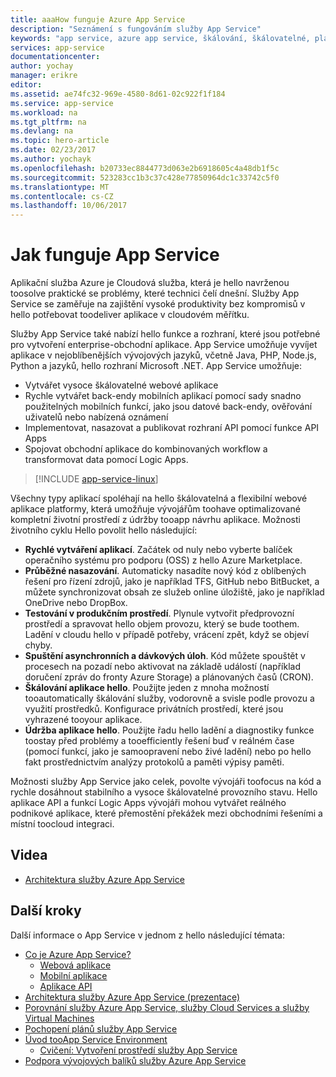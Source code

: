 ```yaml
---
title: aaaHow funguje Azure App Service
description: "Seznámení s fungováním služby App Service"
keywords: "app service, azure app service, škálování, škálovatelné, plán služby App Service, náklady služby App Service"
services: app-service
documentationcenter: 
author: yochay
manager: erikre
editor: 
ms.assetid: ae74fc32-969e-4580-8d61-02c922f1f184
ms.service: app-service
ms.workload: na
ms.tgt_pltfrm: na
ms.devlang: na
ms.topic: hero-article
ms.date: 02/23/2017
ms.author: yochayk
ms.openlocfilehash: b20733ec8844773d063e2b6918605c4a48db1f5c
ms.sourcegitcommit: 523283cc1b3c37c428e77850964dc1c33742c5f0
ms.translationtype: MT
ms.contentlocale: cs-CZ
ms.lasthandoff: 10/06/2017
---
```

# <a name="how-app-service-works"></a>Jak funguje App Service
Aplikační služba Azure je Cloudová služba, která je hello navrženou toosolve praktické se problémy, které technici čelí dnešní.
Služby App Service se zaměřuje na zajištění vysoké produktivity bez kompromisů v hello potřebovat toodeliver aplikace v cloudovém měřítku. 

Služby App Service také nabízí hello funkce a rozhraní, které jsou potřebné pro vytvoření enterprise-obchodní aplikace. App Service umožňuje vyvíjet aplikace v nejoblíbenějších vývojových jazyků, včetně Java, PHP, Node.js, Python a jazyků, hello rozhraní Microsoft .NET. App Service umožňuje:

* Vytvářet vysoce škálovatelné webové aplikace
* Rychle vytvářet back-endy mobilních aplikací pomocí sady snadno použitelných mobilních funkcí, jako jsou datové back-endy, ověřování uživatelů nebo nabízená oznámení
* Implementovat, nasazovat a publikovat rozhraní API pomocí funkce API Apps
* Spojovat obchodní aplikace do kombinovaných workflow a transformovat data pomocí Logic Apps.

> [!INCLUDE [app-service-linux](../../includes/app-service-linux.md)]
> 
> 

Všechny typy aplikací spoléhají na hello škálovatelná a flexibilní webové aplikace platformy, která umožňuje vývojářům toohave optimalizované kompletní životní prostředí z údržby tooapp návrhu aplikace. Možnosti životního cyklu Hello povolit hello následující:

* **Rychlé vytváření aplikací**. Začátek od nuly nebo vyberte balíček operačního systému pro podporu (OSS) z hello Azure Marketplace.
* **Průběžné nasazování**. Automaticky nasadíte nový kód z oblíbených řešení pro řízení zdrojů, jako je například TFS, GitHub nebo BitBucket, a můžete synchronizovat obsah ze služeb online úložiště, jako je například OneDrive nebo DropBox.
* **Testování v produkčním prostředí**. Plynule vytvořit předprovozní prostředí a spravovat hello objem provozu, který se bude toothem. Ladění v cloudu hello v případě potřeby, vrácení zpět, když se objeví chyby.
* **Spuštění asynchronních a dávkových úloh**. Kód můžete spouštět v procesech na pozadí nebo aktivovat na základě událostí (například doručení zpráv do fronty Azure Storage) a plánovaných časů (CRON).
* **Škálování aplikace hello**. Použijte jeden z mnoha možností tooautomatically škálování služby, vodorovně a svisle podle provozu a využití prostředků. Konfigurace privátních prostředí, které jsou vyhrazené tooyour aplikace.   
* **Údržba aplikace hello**. Použijte řadu hello ladění a diagnostiky funkce toostay před problémy a tooefficiently řešení buď v reálném čase (pomocí funkcí, jako je samoopravení nebo živé ladění) nebo po hello fakt prostřednictvím analýzy protokolů a paměti výpisy paměti.

Možnosti služby App Service jako celek, povolte vývojáři toofocus na kód a rychle dosáhnout stabilního a vysoce škálovatelné provozního stavu. Hello aplikace API a funkcí Logic Apps vývojáři mohou vytvářet reálného podnikové aplikace, které přemostění překážek mezi obchodními řešeními a místní toocloud integraci. 

## <a name="videos"></a>Videa
* [Architektura služby Azure App Service](https://azure.microsoft.com/documentation/videos/why-azure-web-sites-plus-architecture/)

## <a name="next-steps"></a>Další kroky

Další informace o App Service v jednom z hello následující témata:

* [Co je Azure App Service?](app-service-value-prop-what-is.md)
  * [Webová aplikace](../app-service-web/app-service-web-overview.md)
  * [Mobilní aplikace](../app-service-mobile/app-service-mobile-value-prop.md)
  * [Aplikace API](../app-service-api/app-service-api-apps-why-best-platform.md)
* [Architektura služby Azure App Service (prezentace)](http://www.slideshare.net/maartenba/windows-azure-web-sites-things-they-dont-teach-kids-in-school-comunity-day-2013)
* [Porovnání služby Azure App Service, služby Cloud Services a služby Virtual Machines](../app-service-web/choose-web-site-cloud-service-vm.md)
* [Pochopení plánů služby App Service](azure-web-sites-web-hosting-plans-in-depth-overview.md)
* [Úvod tooApp Service Environment](../app-service-web/app-service-app-service-environment-intro.md)
  * [Cvičení: Vytvoření prostředí služby App Service](../app-service-web/app-service-web-how-to-create-an-app-service-environment.md)
* [Podpora vývojových balíků služby Azure App Service](https://azure.microsoft.com/blog/windows-azure-websites-development-stacks-support/)



